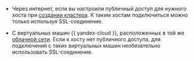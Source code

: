 * Через интернет, если вы настроили публичный доступ для нужного хоста при [создании кластера](../../../storedoc/operations/cluster-create.md). К таким хостам подключиться можно только используя SSL-соединение.


* С виртуальных машин {{ yandex-cloud }}, расположенных в той же [облачной сети](../../../vpc/concepts/network.md). Если к хосту нет публичного доступа, для подключения с таких виртуальных машин необязательно использовать SSL-соединение.

